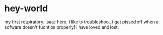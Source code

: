 # hey-world
my first respiratory.
isaac here, i like to troubleshoot, i get pissed off when a sofware doesn't fucntion properly!
i have loved and lost.
